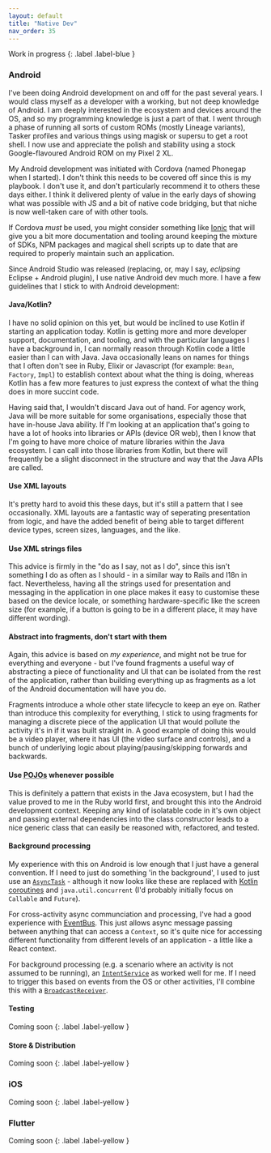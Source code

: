 ```yaml
---
layout: default
title: "Native Dev"
nav_order: 35
---
```


Work in progress
{: .label .label-blue }

### Android

I've been doing Android development on and off for the past several years. I would class myself as a developer with a working, but not deep knowledge of Android. I am deeply interested in the ecosystem and devices around the OS, and so my programming knowledge is just a part of that. I went through a phase of running all sorts of custom ROMs (mostly Lineage variants), Tasker profiles and various things using magisk or supersu to get a root shell. I now use and appreciate the polish and stability using a stock Google-flavoured Android ROM on my Pixel 2 XL. 

My Android development was initiated with Cordova (named Phonegap when I started). I don't think this needs to be covered off since this is my playbook. I don't use it, and don't particularly recommend it to others these days either. I think it delivered plenty of value in the early days of showing what was possible with JS and a bit of native code bridging, but that niche is now well-taken care of with other tools. 

If Cordova _must_ be used, you might consider something like [Ionic](https://ionicframework.com/) that will give you a bit more documentation and tooling around keeping the mixture of SDKs, NPM packages and magical shell scripts up to date that are required to properly maintain such an application.

Since Android Studio was released (replacing, or, may I say, _eclipsing_ Eclipse + Android plugin), I use native Android dev much more. I have a few guidelines that I stick to with Android development:

#### Java/Kotlin?

I have no solid opinion on this yet, but would be inclined to use Kotlin if starting an application today. Kotlin is getting more and more developer support, documentation, and tooling, and with the particular languages I have a background in, I can normally reason through Kotlin code a little easier than I can with Java. Java occasionally leans on names for things that I often don't see in Ruby, Elixir or Javascript (for example: `Bean`, `Factory`, `Impl`) to establish context about what the thing is doing, whereas Kotlin has a few more features to just express the context of what the thing does in more succint code. 

Having said that, I wouldn't discard Java out of hand. For agency work, Java will be more suitable for some organisations, especially those that have in-house Java ability. If I'm looking at an application that's going to have a lot of hooks into libraries or APIs (device OR web), then I know that I'm going to have more choice of mature libraries within the Java ecosystem. I can call into those libraries from Kotlin, but there will frequently be a slight disconnect in the structure and way that the Java APIs are called. 

#### Use XML layouts

It's pretty hard to avoid this these days, but it's still a pattern that I see occasionally. XML layouts are a fantastic way of seperating presentation from logic, and have the added benefit of being able to target different device types, screen sizes, languages, and the like.

#### Use XML strings files

This advice is firmly in the "do as I say, not as I do", since this isn't something I do as often as I should - in a similar way to Rails and I18n in fact. Nevertheless, having all the strings used for presentation and messaging in the application in one place makes it easy to customise these based on the device locale, or something hardware-specific like the screen size (for example, if a button is going to be in a different place, it may have different wording). 

#### Abstract into fragments, don't start with them

Again, this advice is based on _my experience_, and might not be true for everything and everyone - but I've found fragments a useful way of abstracting a piece of functionality and UI that can be isolated from the rest of the application, rather than building everything up as fragments as a lot of the Android documentation will have you do. 

Fragments introduce a whole other state lifecycle to keep an eye on. Rather than introduce this complexity for everything, I stick to using fragments for managing a discrete piece of the application UI that would pollute the activity it's in if it was built straight in. A good example of doing this would be a video player, where it has UI (the video surface and controls), and a bunch of underlying logic about playing/pausing/skipping forwards and backwards.

#### Use <abbr title="Plain Ol' Java Objects">POJOs</abbr> whenever possible

This is definitely a pattern that exists in the Java ecosystem, but I had the value proved to me in the Ruby world first, and brought this into the Android development context. Keeping any kind of isolatable code in it's own object and passing external dependencies into the class constructor leads to a nice generic class that can easily be reasoned with, refactored, and tested.

#### Background processing

My experience with this on Android is low enough that I just have a general convention. If I need to just do something 'in the background', I used to just use an [`AsyncTask`](https://developer.android.com/reference/android/os/AsyncTask) - although it now looks like these are replaced with [Kotlin coroutines](https://developer.android.com/topic/libraries/architecture/coroutines) and `java.util.concurrent` (I'd probably initially focus on `Callable` and `Future`). 

For cross-activity async communciation and processing, I've had a good experience with [EventBus](https://github.com/greenrobot/EventBus). This just allows async message passing between anything that can access a `Context`, so it's quite nice for accessing different functionality from different levels of an application - a little like a React context.

For background processing (e.g. a scenario where an activity is not assumed to be running), an [`IntentService`](https://developer.android.com/reference/android/app/IntentService) as worked well for me. If I need to trigger this based on events from the OS or other activities, I'll combine this with a [`BroadcastReceiver`](https://developer.android.com/reference/android/content/BroadcastReceiver). 

#### Testing

Coming soon
{: .label .label-yellow }

#### Store & Distribution

Coming soon
{: .label .label-yellow }

### iOS

Coming soon
{: .label .label-yellow }

### Flutter

Coming soon
{: .label .label-yellow }